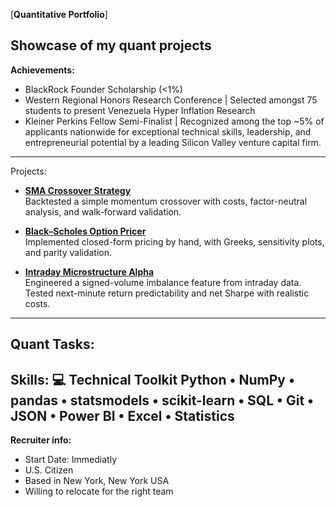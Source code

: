 [**Quantitative Portfolio**]

Showcase of my quant projects
-------------------------------------------------------------
**Achievements:** 
- BlackRock Founder Scholarship (<1%)
- Western Regional Honors Research Conference | Selected amongst 75 students to present Venezuela Hyper Inflation Research 
- Kleiner Perkins Fellow Semi-Finalist | Recognized among the top ~5% of applicants nationwide for exceptional technical skills, leadership, and entrepreneurial potential by a leading Silicon Valley venture capital firm.
------------------------------------------------------------
Projects:
- [**SMA Crossover Strategy**](https://github.com/lexpinedo/sma-crossover-strategy)  
  Backtested a simple momentum crossover with costs, factor-neutral analysis, and walk-forward validation.

- [**Black–Scholes Option Pricer**](https://github.com/lexpinedo/black-scholes-pricer)  
  Implemented closed-form pricing by hand, with Greeks, sensitivity plots, and parity validation.

- [**Intraday Microstructure Alpha**]()  
  Engineered a signed-volume imbalance feature from intraday data. Tested next-minute return predictability and net Sharpe with realistic costs.

------------------------------------------------------------
Quant Tasks:
------------------------------------------------------------
**Skills:**
💻 Technical Toolkit
Python • NumPy • pandas • statsmodels • scikit-learn • SQL • Git • JSON • Power BI • Excel • Statistics
------------------------------------------------------------
**Recruiter info:**
- Start Date: Immediatly
- U.S. Citizen
- Based in New York, New York USA
- Willing to relocate for the right team

## 

<!--
**lexpinedo/lexpinedo** is a ✨ _special_ ✨ repository because its `README.md` (this file) appears on your GitHub profile.

Here are some ideas to get you started:

- 🔭 I’m currently working on ...
- 🌱 I’m currently learning ...
- 👯 I’m looking to collaborate on ...
- 🤔 I’m looking for help with ...
- 💬 Ask me about ...
- 📫 How to reach me: ...
- 😄 Pronouns: ...
- ⚡ Fun fact: ...
-->

